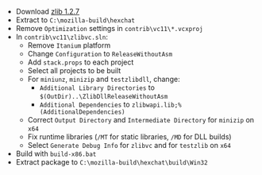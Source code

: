  * Download [zlib 1.2.7](http://zlib.net/zlib127.zip)
 * Extract to `C:\mozilla-build\hexchat`
 * Remove `Optimization` settings in `contrib\vc11\*.vcxproj`
 * In `contrib\vc11\zlibvc.sln`:
	* Remove `Itanium` platform
	* Change `Configuration` to `ReleaseWithoutAsm`
	* Add `stack.props` to each project
	* Select all projects to be built
	* For `miniunz`, `minizip` and `testzlibdll`, change:
		* `Additional Library Directories` to `$(OutDir)..\ZlibDllReleaseWithoutAsm`
		* `Additional Dependencies` to `zlibwapi.lib;%(AdditionalDependencies)`
	* Correct `Output Directory` and `Intermediate Directory` for `minizip` on `x64`
	* Fix runtime libraries (`/MT` for static libraries, `/MD` for DLL builds)
	* Select `Generate Debug Info` for `zlibvc` and for `testzlib` on `x64`
 * Build with `build-x86.bat`
 * Extract package to `C:\mozilla-build\hexchat\build\Win32`

